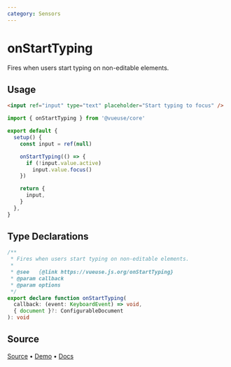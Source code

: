 ```yaml
---
category: Sensors
---
```


# onStartTyping

Fires when users start typing on non-editable elements.

## Usage

```html
<input ref="input" type="text" placeholder="Start typing to focus" />
```

```ts {7-10}
import { onStartTyping } from '@vueuse/core'

export default {
  setup() {
    const input = ref(null)

    onStartTyping(() => {
      if (!input.value.active)
        input.value.focus()
    })

    return {
      input,
    }
  },
}
```


<!--FOOTER_STARTS-->
## Type Declarations

```typescript
/**
 * Fires when users start typing on non-editable elements.
 *
 * @see   {@link https://vueuse.js.org/onStartTyping}
 * @param callback
 * @param options
 */
export declare function onStartTyping(
  callback: (event: KeyboardEvent) => void,
  { document }?: ConfigurableDocument
): void
```

## Source

[Source](https://github.com/vueuse/vueuse/blob/main/packages/core/onStartTyping/index.ts) • [Demo](https://github.com/vueuse/vueuse/blob/main/packages/core/onStartTyping/demo.vue) • [Docs](https://github.com/vueuse/vueuse/blob/main/packages/core/onStartTyping/index.md)


<!--FOOTER_ENDS-->
